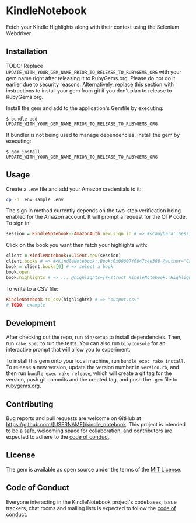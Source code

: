 # KindleNotebook

Fetch your Kindle Highlights along with their context using the Selenium Webdriver

## Installation

TODO: Replace `UPDATE_WITH_YOUR_GEM_NAME_PRIOR_TO_RELEASE_TO_RUBYGEMS_ORG` with your gem name right after releasing it to RubyGems.org. Please do not do it earlier due to security reasons. Alternatively, replace this section with instructions to install your gem from git if you don't plan to release to RubyGems.org.

Install the gem and add to the application's Gemfile by executing:

    $ bundle add UPDATE_WITH_YOUR_GEM_NAME_PRIOR_TO_RELEASE_TO_RUBYGEMS_ORG

If bundler is not being used to manage dependencies, install the gem by executing:

    $ gem install UPDATE_WITH_YOUR_GEM_NAME_PRIOR_TO_RELEASE_TO_RUBYGEMS_ORG

## Usage

Create a `.env` file and add your Amazon credentials to it:
```sh
cp -n .env_sample .env
```

The sign in method currently depends on the two-step verification being enabled for the Amazon account. It will prompt a request for the OTP code. To sign in:
```rb
session = KindleNotebook::AmazonAuth.new.sign_in # => #<Capybara::Session>
```

Click on the book you want then fetch your highlights with:
```rb
client = KindleNotebook::Client.new(session)
client.books # => #<KindleNotebook::Book:0x00007f0847c4e388 @author="Cannon, Jason", @highlights=nil, @session=#<Capybara::Session>, @title="Docker: A Project-Based Approach to Learning">
book = client.books[0] # => select a book
book.open
book.highlights # => ... @highlights=[#<struct KindleNotebook::Highlights::Highlight text="journald", page="120", context="If you get stuck, the logging component of systemd, called journald, can also help.">,...]
```

To write to a CSV file:
```rb
KindleNotebook.to_csv(highlights) # => "output.csv"
# TODO: example
```

## Development

After checking out the repo, run `bin/setup` to install dependencies. Then, run `rake spec` to run the tests. You can also run `bin/console` for an interactive prompt that will allow you to experiment.

To install this gem onto your local machine, run `bundle exec rake install`. To release a new version, update the version number in `version.rb`, and then run `bundle exec rake release`, which will create a git tag for the version, push git commits and the created tag, and push the `.gem` file to [rubygems.org](https://rubygems.org).

## Contributing

Bug reports and pull requests are welcome on GitHub at https://github.com/[USERNAME]/kindle_notebook. This project is intended to be a safe, welcoming space for collaboration, and contributors are expected to adhere to the [code of conduct](https://github.com/[USERNAME]/kindle_notebook/blob/master/CODE_OF_CONDUCT.md).

## License

The gem is available as open source under the terms of the [MIT License](https://opensource.org/licenses/MIT).

## Code of Conduct

Everyone interacting in the KindleNotebook project's codebases, issue trackers, chat rooms and mailing lists is expected to follow the [code of conduct](https://github.com/[USERNAME]/kindle_notebook/blob/master/CODE_OF_CONDUCT.md).
